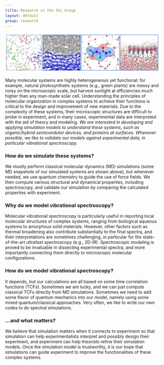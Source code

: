 ```yaml
---
title: Research in the Shi Group
layout: default
group: research
---
```


<img class="img-responsive center-block" src="/static/img/fraseratucsf.jpg">

<!-- <img class="img-responsive center-block" src="/static/img/fraseratucsf.jpg" alt="Fraser at UCSF, in molecular form"> -->

Many molecular systems are highly heterogeneous yet functional: for example, natural photosynthetic systems (e.g., green plants) are messy and noisy on the microscopic scale, but harvest sunlight at efficiencies much higher than any man-made solar cell. Understanding the principles of molecular organization in complex systems to achieve their functions is critical to the design and improvement of new materials. Due to the complexity of these systems, their microscopic structures are difficult to probe in experiment, and in many cases, experimental data are interpreted with the aid of theory and modeling. *We are interested in developing and applying simulation models to understand these systems, such as organic/hybrid semicondutor devices, and proteins at surfaces. Whenever possible, we like to validate our models against experimental data, in particular vibrational spectroscopy.*

### How do we simulate these systems?

We mostly perform classical molecular dynamics (MD) simulations (some MD snapshots of our simulated systems are shown above), but whenever needed, we use quantum chemistry to guide the use of force fields. We then compute various structural and dynamical properties, including spectroscopy, and validate our simulation by comparing the calculated properties with experiment.

### Why do we model vibrational spectroscopy?

Molecular vibrational spectroscopy is particularly useful in reporting local molecular structures of complex systems, ranging from biological aqueous systems to amorphous solid materials. However, other factors such as thermal broadening also contribute substantially to the final spectra, and their interpretations are sometimes challenging, in particular for the state-of-the-art ultrafast spectroscopy (e.g., 2D-IR). Spectroscopic modeling is proved to be invaluable in dissecting experimental spectra, and more importantly connecting them directly to microscopic molecular configurations. 

### How do we model vibrational spectroscopy?

It depends, but our calculations are all based on some time correlation functions (TCFs). Sometimes we are lucky, and we can just compute classical TCFs directly from MD simulations. Sometimes we need to add some flavor of quantum mechanics into our model, namely using some mixed quantum/classical approaches. Very often, we like to write our own codes to do spectral simulations. 

### ...and what matters?

We believe that simulation matters when it connects to experiment so that simulation can help experimentalists interpret and possibly design their experiment, and experiment can help theorists refine their simulation models. Once the simulation model is trustworthy, it is our hope that simulations can guide experiment to improve the functionalities of these complex systems. 
